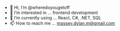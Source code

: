 - 👋 Hi, I’m @wheredoyougetoff
- 👀 I’m interested in ... frontend development
- 🌱 I’m currently using ... React, C#, .NET, SQL
- 📫 How to reach me ... massey.dylan.m@gmail.com

<!---
wheredoyougetoff/wheredoyougetoff is a ✨ special ✨ repository because its `README.md` (this file) appears on your GitHub profile.
You can click the Preview link to take a look at your changes.
--->
